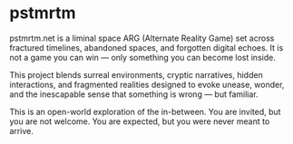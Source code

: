 # pstmrtm
pstmrtm.net is a liminal space ARG (Alternate Reality Game) set across fractured timelines, abandoned spaces, and forgotten digital echoes.
It is not a game you can win — only something you can become lost inside.

This project blends surreal environments, cryptic narratives, hidden interactions, and fragmented realities designed to evoke unease, wonder, and the inescapable sense that something is wrong — but familiar.

This is an open-world exploration of the in-between.
You are invited, but you are not welcome.
You are expected, but you were never meant to arrive.
